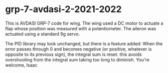 # grp-7-avdasi-2-2021-2022
This is AVDASI GRP-7 code for wing. The wing used a DC motor to actuate a flap whose position was measured with a potentiometer. 
The aileron was actuated using a standard 9g servo.


The PID library may look unchanged, but there is a feature added:
When the error passes through 0 and becomes negative (or positive, whatever is opposite to its previous sign), the integral sum is reset. 
this avoids overshooting from the integral sum taking too long to diminish. You're welcome,
Isaac
